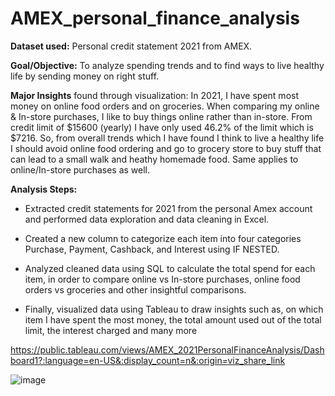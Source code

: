 # AMEX_personal_finance_analysis

**Dataset used:** Personal credit statement 2021 from AMEX. 

**Goal/Objective:** To analyze spending trends and to find ways to live healthy life by sending money on right stuff.

**Major Insights** found through visualization: In 2021, I have spent most money on online food orders and on groceries. When comparing my online & In-store purchases, I like to buy things online rather than in-store. From credit limit of $15600 (yearly) I have only used 46.2% of the limit which is $7216. So, from overall trends which I have found I think to live a healthy life I should avoid online food ordering and go to grocery store to buy stuff that can lead to a small walk and heathy homemade food. Same applies to online/In-store purchases as well.  


**Analysis Steps:**

- Extracted credit statements for 2021 from the personal Amex account and performed data exploration and data cleaning in Excel. 

- Created a new column to categorize each item into four categories Purchase, Payment, Cashback, and Interest using IF NESTED.

- Analyzed cleaned data using SQL to calculate the total spend for each item, in order to compare online vs In-store purchases, online food orders vs groceries and other insightful comparisons.

- Finally, visualized data using Tableau to draw insights such as, on which item I have spent the most money, the total amount used out of the total limit, the interest    charged and many more

https://public.tableau.com/views/AMEX_2021PersonalFinanceAnalysis/Dashboard1?:language=en-US&:display_count=n&:origin=viz_share_link

![image](https://user-images.githubusercontent.com/114427519/200885875-a9780aee-c22e-46c7-bc62-faccccade667.png)
